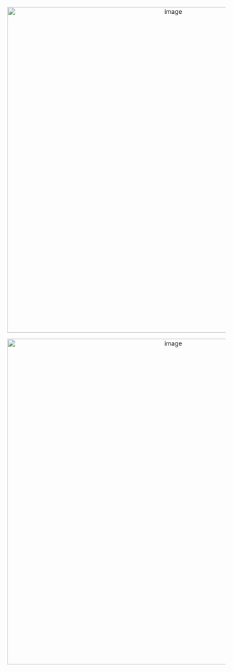 
<p align="center">
  <img src="https://github.com/AveryCS/AveryCS/assets/97619724/3a951d46-0cb2-4d80-a0f2-ef60215fe567" alt="image" width="750">
</p>

<p align="center">
  <img src="https://github.com/AveryCS/AveryCS/assets/97619724/2346bdd1-0941-4572-8426-5cdfec54512c" alt="image" width="750">
</p>










<!--
**AveryCS/AveryCS** is a ✨ _special_ ✨ repository because its `README.md` (this file) appears on your GitHub profile.
[![GitHub Streak](https://github-readme-streak-stats.herokuapp.com/?user=AveryCS)](https://git.io/streak-stats)


[![Top Langs](https://github-readme-stats.vercel.app/api/top-langs/?username=AveryCS)](https://github.com/AveryCS/github-readme-stats)

[![Top Langs](https://github-readme-stats.vercel.app/api/top-langs/?username=AveryCS&layout=donut)](https://github.com/AveryCS/github-readme-stats)

![LeetCode Card](https://leetcode-card.vercel.app/api?username=AveryCS&style=dark)


Here are some ideas to get you started:

- 🔭 I’m currently working on ...
- 🌱 I’m currently learning ...
- 👯 I’m looking to collaborate on ...
- 🤔 I’m looking for help with ...
- 💬 Ask me about ...
- 📫 How to reach me: ...
- 😄 Pronouns: ...
- ⚡ Fun fact: ...
-->



